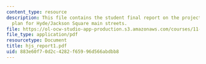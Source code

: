 ```yaml
---
content_type: resource
description: This file contains the student final report on the project on the strategy
  plan for Hyde/Jackson Square main streets.
file: https://ol-ocw-studio-app-production.s3.amazonaws.com/courses/11-439-revitalizing-urban-main-streets-hyde-jackson-square-roslindale-square-boston-spring-2005/883e60f70d2c4282f65996d566abdbb8_hjs_report1.pdf
file_type: application/pdf
resourcetype: Document
title: hjs_report1.pdf
uid: 883e60f7-0d2c-4282-f659-96d566abdbb8
---
```

